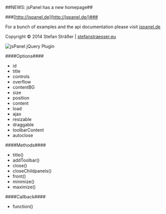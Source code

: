##NEWS: jsPanel has a new homepage##

###[http://jspanel.de](http://jspanel.de/)###

For a bunch of examples and the api documentation please visit [jspanel.de](http://jspanel.de/)

Copyright &copy; 2014 Stefan Sträßer | [stefanstraesser.eu](http://stefanstraesser.eu)

![jsPanel jQuery Plugin](https://github.com/Flyer53/jsPanel/raw/master/jsPanel.jpg)

####Options####

+ id
+ title
+ controls
+ overflow
+ contentBG
+ size
+ position
+ content
+ load
+ ajax
+ resizable
+ draggable
+ toolbarContent
+ autoclose

####Methods####

+ title()
+ addToolbar()
+ close()
+ closeChildpanels()
+ front()
+ minimize()
+ maximize()

####Callback####

+ function()
